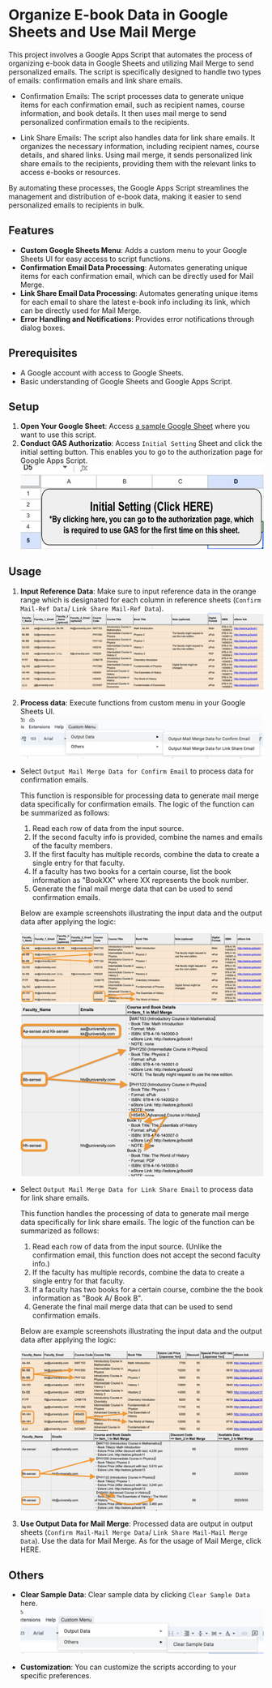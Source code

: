 # Organize E-book Data in Google Sheets and Use Mail Merge

This project involves a Google Apps Script that automates the process of organizing e-book data in Google Sheets and utilizing Mail Merge to send personalized emails. The script is specifically designed to handle two types of emails: confirmation emails and link share emails.

- Confirmation Emails: The script processes data to generate unique items for each confirmation email, such as recipient names, course information, and book details. It then uses mail merge to send personalized confirmation emails to the recipients.

- Link Share Emails: The script also handles data for link share emails. It organizes the necessary information, including recipient names, course details, and shared links. Using mail merge, it sends personalized link share emails to the recipients, providing them with the relevant links to access e-books or resources.

By automating these processes, the Google Apps Script streamlines the management and distribution of e-book data, making it easier to send personalized emails to recipients in bulk.

## Features

- **Custom Google Sheets Menu**: Adds a custom menu to your Google Sheets UI for easy access to script functions.
- **Confirmation Email Data Processing**: Automates generating unique items for each confirmation email, which can be directly used for Mail Merge.
- **Link Share Email Data Processing**: Automates generating unique items for each email to share the latest e-book info including its link, which can be directly used for Mail Merge.
- **Error Handling and Notifications**: Provides error notifications through dialog boxes.

## Prerequisites

- A Google account with access to Google Sheets.
- Basic understanding of Google Sheets and Google Apps Script.

## Setup

1. **Open Your Google Sheet**: Access [a sample Google Sheet](https://docs.google.com/spreadsheets/d/1mMuQSK06hIcAUcI1qW4cgD2_IKOXU9_DAR2CTj2a-a8/edit#gid=1834592607) where you want to use this script.
2. **Conduct GAS Authorizatio**: Access `Initial Setting` Sheet and click the initial setting button. This enables you to go to the authorization page for Google Apps Script.
  ![Image of Initial Setting](assets/initial-setting.png)

## Usage

1. **Input Reference Data**: Make sure to input reference data in the orange range which is designated for each column in reference sheets (`Confirm Mail-Ref Data`/ `Link Share Mail-Ref Data`).
  ![Image of Input Reference Data](assets/input-ref-data.png)

2. **Process data**: Execute functions from custom menu in your Google Sheets UI.
  ![Image of Process Data](assets/output-data.png)


  - Select `Output Mail Merge Data for Confirm Email` to process data for confirmation emails.

    This function is responsible for processing data to generate mail merge data specifically for confirmation emails. The logic of the function can be summarized as follows:

    1. Read each row of data from the input source.
    2. If the second faculty info is provided, combine the names and emails of the faculty members.
    3. If the first faculty has multiple records, combine the data to create a single entry for that faculty.
    4. If a faculty has two books for a certain course, list the book information as "BookXX" where XX represents the book number.
    5. Generate the final mail merge data that can be used to send confirmation emails.

    Below are example screenshots illustrating the input data and the output data after applying the logic:

    ![Image of Input Data for Confirm](assets/ref-data-confirm.png)
    ![Image of Output Data for Confirm](assets/output-data-confirm.png)

  - Select `Output Mail Merge Data for Link Share Email` to process data for link share emails.

    This function handles the processing of data to generate mail merge data specifically for link share emails. The logic of the function can be summarized as follows:

    1. Read each row of data from the input source. (Unlike the confirmation email, this function does not accept the second faculty info.)
    2. If the faculty has multiple records, combine the data to create a single entry for that faculty.
    3. If a faculty has two books for a certain course, combine the the book information as "Book A/ Book B".
    4. Generate the final mail merge data that can be used to send confirmation emails.

    Below are example screenshots illustrating the input data and the output data after applying the logic:

    ![Image of Input Data for E-link Share](assets/ref-data-elink.png)
    ![Image of Output Data for E-link Share](assets/output-data-elink.png)
3. **Use Output Data for Mail Merge**: Processed data are output in output sheets (`Confirm Mail-Mail Merge Data`/ `Link Share Mail-Mail Merge Data`). Use the data for Mail Merge. As for the usage of Mail Merge, click HERE.


## Others

- **Clear Sample Data**: Clear sample data by clicking `Clear Sample Data` here.
  ![Image of Clear Sample Data Image](assets/clear-sample-data.png)


- **Customization**: You can customize the scripts according to your specific preferences.
